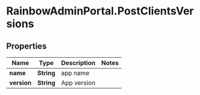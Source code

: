 # RainbowAdminPortal.PostClientsVersions

## Properties

Name | Type | Description | Notes
------------ | ------------- | ------------- | -------------
**name** | **String** | app name | 
**version** | **String** | App version | 


